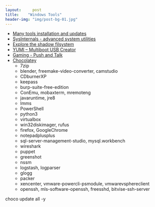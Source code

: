 ```yaml
---
layout:     post
title:    "Windows Tools"
header-img: "img/post-bg-01.jpg"
---
```


  * [Many tools installation and updates](https://ninite.com/)
  * [SysInternals - advanced system utilities](https://technet.microsoft.com/en-us/sysinternals/)
  * [Explore the shadow filsystem](http://www.shadowexplorer.com/)
  * [YUMI – Multiboot USB Creator](https://www.pendrivelinux.com/yumi-multiboot-usb-creator/)
  * [Gaming - Push and Talk](http://www.pushtotalk.nu/)
  * [Chocolatey](https://chocolatey.org/)
    * 7zip
    * blender, freemake-video-converter, camstudio
    * CDburnerXP
    * keepass
    * burp-suite-free-edition
    * ConEmu, mobaxterm, mremoteng
    * javaruntime, jre8
    * lmms
    * PowerShell
    * python3
    * virtualbox
    * win32diskimager, rufus
    * firefox, GoogleChrome
    * notepadplusplus
    * sql-server-management-studio, mysql.workbench
    * wireshark
    * puppet
    * greenshot
    * nssm
    * logstash, logparser
    * glogg
    * packer
    * xencenter, vmware-powercli-psmodule, vmwarevsphereclient
    * openssh, mls-software-openssh, freesshd, bitvise-ssh-server

choco update all -y
  
  


